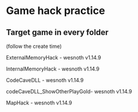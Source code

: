 # Game hack practice

## Target game in every folder

(follow the create time)

ExternalMemoryHack - wesnoth v1.14.9

InternalMemoryHack - wesnoth v1.14.9

CodeCaveDLL - wesnoth v1.14.9

codeCaveDLL_ShowOtherPlayGold- wesnoth v1.14.9

MapHack - wesnoth v1.14.9
